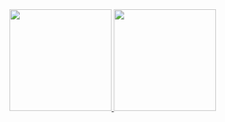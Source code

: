 <div>
<a href="https://github.com/seu-usuário-breach-forum">
<img loading="lazy" height="180em" src="https://github-readme-stats.vercel.app/api/top-langs/?username=seu-usuário-breach-forum&layout=compact&langs_count=7&theme=dracula"/>
<img loading="lazy" height="180em" src="https://github-readme-stats.vercel.app/api?username=seu-usuário-breach-forum&show_icons=true&theme=dracula&include_all_commits=true&count_private=true"/>
</div>
